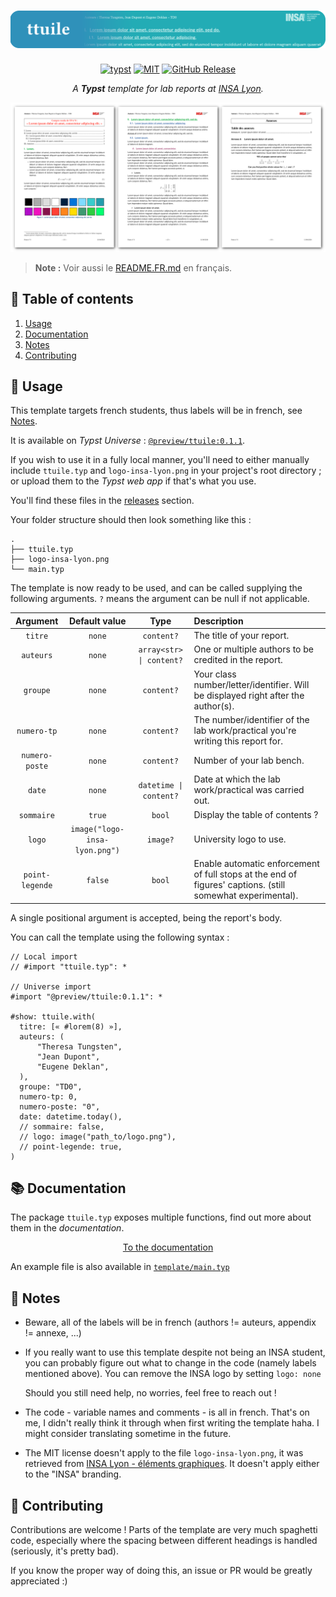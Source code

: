 <h1 align="center">
  <img alt="Typst" src="https://github.com/vitto4/ttuile/blob/main/assets/ttuile-header.png?raw=true">
</h1>

<p align="center">
  <a href="https://typst.app">
    <img alt="typst" src="https://img.shields.io/badge/Typst-%232f90ba.svg?&logo=Typst&logoColor=white"
  /></a>
  <a href="https://github.com/vitto4/ttuile/blob/main/LICENSE">
    <img alt="MIT" src="https://img.shields.io/github/license/vitto4/ttuile"
  /></a>
  <a href="https://github.com/vitto4/ttuile/releases">
    <img alt="GitHub Release" src="https://img.shields.io/github/v/release/vitto4/ttuile"
  /></a>
</p>

<p align="center"><i>A <b>Typst</b> template for lab reports at <a href="https://en.wikipedia.org/wiki/Institut_national_des_sciences_appliqu%C3%A9es_de_Lyon"> INSA Lyon</a>.</i></p>

<p align="center">
  <a href="https://github.com/vitto4/ttuile/blob/main/template/main.pdf">
    <img alt="Example" src="https://github.com/vitto4/ttuile/blob/main/assets/ttuile-banner.png?raw=true">
  </a>
</p>

> **Note :** Voir aussi le [README.FR.md](https://github.com/vitto4/ttuile/blob/main/README.FR.md) en français.

## 🧭 Table of contents

1. [Usage](#-usage)
1. [Documentation](#-documentation)
1. [Notes](#-notes)
1. [Contributing](#-contributing)


## 📎 Usage

This template targets french students, thus labels will be in french, see [Notes](#-notes).

It is available on _Typst Universe_ : [`@preview/ttuile:0.1.1`](https://typst.app/universe/package/ttuile).

If you wish to use it in a fully local manner, you'll need to either manually include `ttuile.typ` and `logo-insa-lyon.png` in your project's root directory ; or upload them to the _Typst web app_ if that's what you use.

You'll find these files in the [releases](https://github.com/vitto4/ttuile/releases) section.

Your folder structure should then look something like this :

```
.
├── ttuile.typ
├── logo-insa-lyon.png
└── main.typ
```

The template is now ready to be used, and can be called supplying the following arguments.
`?` means the argument can be null if not applicable.


| Argument | Default value | Type | Description |
|:--------:|:-------------:|:----:|:------------|
| `titre` | `none` | `content?` | The title of your report. |
| `auteurs` | `none` | `array<str> \| content?` | One or multiple authors to be credited in the report. |
| `groupe` | `none` | `content?` | Your class number/letter/identifier. Will be displayed right after the author(s). |
| `numero-tp` | `none` | `content?` | The number/identifier of the lab work/practical you're writing this report for. |
| `numero-poste` | `none` | `content?` | Number of your lab bench. |
| `date` | `none` | `datetime \| content?` | Date at which the lab work/practical was carried out. |
| `sommaire` | `true` | `bool` | Display the table of contents ? |
| `logo` | `image("logo-insa-lyon.png")` | `image?` | University logo to use. |
| `point-legende` | `false` | `bool` | Enable automatic enforcement of full stops at the end of figures' captions. (still somewhat experimental). |

A single positional argument is accepted, being the report's body.

You can call the template using the following syntax :

```typ
// Local import
// #import "ttuile.typ": *

// Universe import
#import "@preview/ttuile:0.1.1": *

#show: ttuile.with(
  titre: [« #lorem(8) »],
  auteurs: (
      "Theresa Tungsten",
      "Jean Dupont",
      "Eugene Deklan",
  ),
  groupe: "TD0",
  numero-tp: 0,
  numero-poste: "0",
  date: datetime.today(),
  // sommaire: false,
  // logo: image("path_to/logo.png"),
  // point-legende: true,
)
```

## 📚 Documentation

The package `ttuile.typ` exposes multiple functions, find out more about them in the _documentation_.

<p align="center">
  <a href="https://github.com/vitto4/ttuile/blob/main/DOC.EN.md">
    To the documentation
  </a>
</p>

An example file is also available in [`template/main.typ`](https://github.com/vitto4/ttuile/blob/main/template/main.typ)


## 🔖 Notes

- Beware, all of the labels will be in french (authors != auteurs, appendix != annexe, ...)
- If you really want to use this template despite not being an INSA student, you can probably figure out what to change in the code (namely labels mentioned above). You can remove the INSA logo by setting `logo: none`

  Should you still need help, no worries, feel free to reach out !
  
- The code - variable names and comments - is all in french. That's on me, I didn't really think it through when first writing the template haha. I might consider translating sometime in the future.
- The MIT license doesn't apply to the file `logo-insa-lyon.png`, it was retrieved from [INSA Lyon - éléments graphiques](https://www.insa-lyon.fr/fr/elements-graphiques). It doesn't apply either to the "INSA" branding.


## 🧩 Contributing

Contributions are welcome ! Parts of the template are very much spaghetti code, especially where the spacing between different headings is handled (seriously, it's pretty bad).

If you know the proper way of doing this, an issue or PR would be greatly appreciated :)